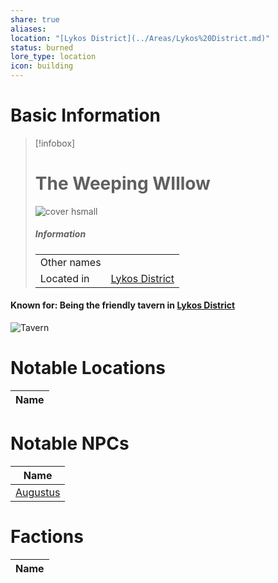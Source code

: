 ```yaml
---
share: true
aliases: 
location: "[Lykos District](../Areas/Lykos%20District.md)"
status: burned
lore_type: location
icon: building
---
```

# Basic Information
> [!infobox]
> # The Weeping WIllow
> ![cover hsmall](insertimage.png)
> ##### Information
> |   |  |
> | ---- | ---- |
> | Other names | |
> | Located in | [Lykos District](../Areas/Lykos%20District.md)|
#### Known for: Being the friendly tavern in [Lykos District](../Areas/Lykos%20District.md)
![Tavern](https://content.encounterkit.com/cdn-cgi/image/width=1920,quality=75,format=auto/https://content.encounterkit.com/map/preview/3aa5a84aa4d2aeb30a62dcc092f5cb70.webp)
# Notable Locations
| Name |
| ---- |

# Notable NPCs
| Name                           |
| ------------------------------ |
| [Augustus](../../../Augustus.md) |

# Factions
| Name |
| ---- |

